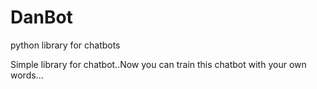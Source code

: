 # DanBot
python library for chatbots<Br>

Simple library for chatbot..Now you can train this chatbot with your own words...<br>

